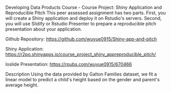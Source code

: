Developing Data Products Course - Course Project: Shiny Application and Reproducible Pitch
This peer assessed assignment has two parts. First, you will create a Shiny application and deploy it on Rstudio's servers. Second, you will use Slidify or Rstudio Presenter to prepare a reproducible pitch presentation about your application.

Github Repository: https://github.com/wuyue0915/Shiny-app-and-pitch

Shiny Application: https://r2po.shinyapps.io/course_project_shiny_appreproducible_pitch/

Ioslide Presentation: https://rpubs.com/wuyue0915/670466

Description
Using the data provided by Galton Families dataset, we fit a linear model to predict a child's height based on the gender and parent's average height.
